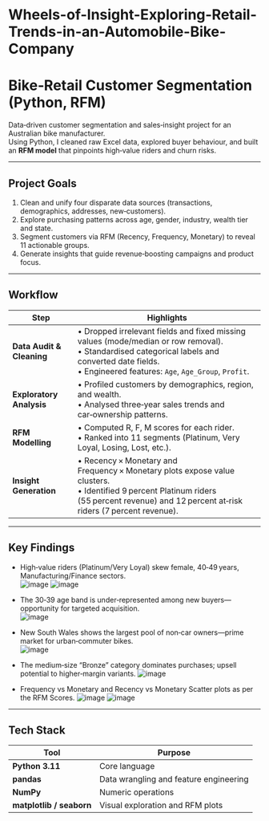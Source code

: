 # Wheels-of-Insight-Exploring-Retail-Trends-in-an-Automobile-Bike-Company
# Bike‑Retail Customer Segmentation (Python, RFM)

Data‑driven customer segmentation and sales‑insight project for an Australian bike manufacturer.  
Using Python, I cleaned raw Excel data, explored buyer behaviour, and built an **RFM model** that pinpoints high‑value riders and churn risks.

---

## Project Goals

1. Clean and unify four disparate data sources (transactions, demographics, addresses, new‑customers).  
2. Explore purchasing patterns across age, gender, industry, wealth tier and state.  
3. Segment customers via RFM (Recency, Frequency, Monetary) to reveal 11 actionable groups.  
4. Generate insights that guide revenue‑boosting campaigns and product focus.

---

## Workflow

| Step | Highlights |
|------|------------|
| **Data Audit & Cleaning** | • Dropped irrelevant fields and fixed missing values (mode/median or row removal).<br>• Standardised categorical labels and converted date fields.<br>• Engineered features: `Age`, `Age_Group`, `Profit`. |
| **Exploratory Analysis** | • Profiled customers by demographics, region, and wealth.<br>• Analysed three‑year sales trends and car‑ownership patterns. |
| **RFM Modelling** | • Computed R, F, M scores for each rider.<br>• Ranked into 11 segments (Platinum, Very Loyal, Losing, Lost, etc.). |
| **Insight Generation** | • Recency × Monetary and Frequency × Monetary plots expose value clusters.<br>• Identified 9 percent Platinum riders (55 percent revenue) and 12 percent at‑risk riders (7 percent revenue). |

---

## Key Findings

* High‑value riders (Platinum/Very Loyal) skew female, 40‑49 years, Manufacturing/Finance sectors.  
![image](https://github.com/user-attachments/assets/5541d5c7-2a2d-42e0-a0f6-6035193a16ac)
![image](https://github.com/user-attachments/assets/49162689-aca9-40b4-96dd-005e2931328c)
* The 30‑39 age band is under‑represented among new buyers—opportunity for targeted acquisition.  
![image](https://github.com/user-attachments/assets/85df1e4f-e505-4c43-8e3e-575888e444c3)

* New South Wales shows the largest pool of non‑car owners—prime market for urban‑commuter bikes.  
![image](https://github.com/user-attachments/assets/f87e61e8-ac81-4a17-9fa8-4965cfe2bb6a)

* The medium‑size “Bronze” category dominates purchases; upsell potential to higher‑margin variants.
![image](https://github.com/user-attachments/assets/d5181e93-cbb4-4e9f-90f6-76754ed6da29)
* Frequency vs Monetary and Recency vs Monetary Scatter plots as per the RFM Scores.
![image](https://github.com/user-attachments/assets/fdf44459-fc34-43ac-a09a-835a2437ad32)
![image](https://github.com/user-attachments/assets/838a0cab-d10e-44f0-b594-fa3c840e843e)



---

## Tech Stack

| Tool | Purpose |
|------|---------|
| **Python 3.11** | Core language |
| **pandas** | Data wrangling and feature engineering |
| **NumPy** | Numeric operations |
| **matplotlib / seaborn** | Visual exploration and RFM plots |



